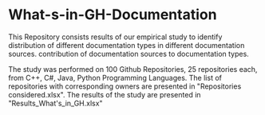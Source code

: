 # What-s-in-GH-Documentation
This Repository consists results of our empirical study to identify 
      	distribution of different documentation types in different documentation sources.
      	contribution of documentation sources to documentation types.

The study was performed on 100 Github Repositories, 25 repositories each, from C++, C#, Java, Python Programming Languages.
The list of repositories with corresponding owners are presented in "Repositories considered.xlsx".
The results of the study are presented in "Results_What's_in_GH.xlsx"
      
